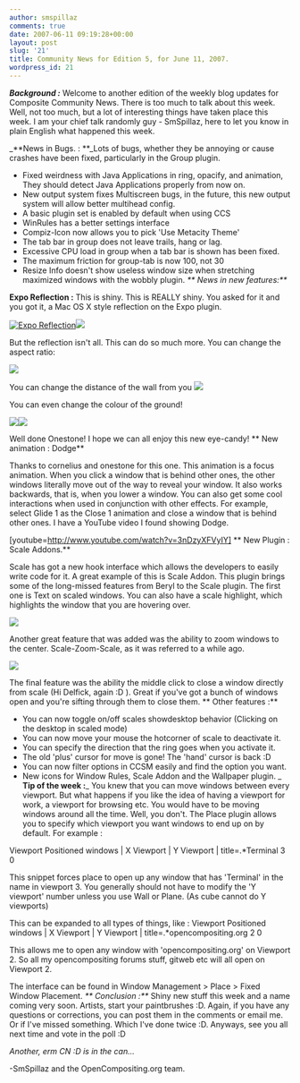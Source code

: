 ```yaml
---
author: smspillaz
comments: true
date: 2007-06-11 09:19:28+00:00
layout: post
slug: '21'
title: Community News for Edition 5, for June 11, 2007.
wordpress_id: 21
---
```


_**Background :**_ Welcome to another edition of the weekly blog updates for Composite Community News. There is too much to talk about this week. Well, not too much, but a lot of interesting things have taken place this week. I am your chief talk randomly guy - SmSpillaz, here to let you know in plain English what happened this week.

_**News in Bugs. : **_Lots of bugs, whether they be annoying or cause crashes have been fixed, particularly in the Group plugin.

- Fixed weirdness with Java Applications in ring, opacify, and animation, They should detect Java Applications properly from now on.
- New output system fixes Multiscreen bugs, in the future, this new output system will allow better multihead config.
- A basic plugin set is enabled by default when using CCS
- WinRules has a better settings interface
- Compiz-Icon now allows you to pick 'Use Metacity Theme'
- The tab bar in group does not leave trails, hang or lag.
- Excessive CPU load in group when a tab bar is shown has been fixed.
- The maximum friction for group-tab is now 100, not 30
- Resize Info doesn't show useless window size when stretching maximized windows with the wobbly plugin.
_**
News in new features:**_

**Expo Reflection :** This is shiny. This is REALLY shiny. You asked for it and you got it, a Mac OS X style reflection on the Expo plugin.

[![Expo Reflection](http://smspillaz.files.wordpress.com/2007/06/exporeflection.thumbnail.png)](http://smspillaz.files.wordpress.com/2007/06/exporeflection.png)[![](http://smspillaz.files.wordpress.com/2007/06/exporeflection1.png)](http://smspillaz.files.wordpress.com/2007/06/exporeflection1.png)

But the reflection isn't all. This can do so much more. You can change the aspect ratio:

[![](http://smspillaz.files.wordpress.com/2007/06/exporeflection2.thumbnail.png)](http://smspillaz.files.wordpress.com/2007/06/exporeflection2.png)

You can change the distance of the wall from you
[![](http://smspillaz.files.wordpress.com/2007/06/exporeflection3.thumbnail.png)](http://smspillaz.files.wordpress.com/2007/06/exporeflection3.png)

You can even change the colour of the ground!

[![](http://smspillaz.files.wordpress.com/2007/06/exporeflection7.thumbnail.png)](http://smspillaz.files.wordpress.com/2007/06/exporeflection7.png)[![](http://smspillaz.files.wordpress.com/2007/06/exporeflection8.png)](http://smspillaz.files.wordpress.com/2007/06/exporeflection8.png)

Well done Onestone! I hope we can all enjoy this new eye-candy!
**
New animation : Dodge**

Thanks to cornelius and onestone for this one. This animation is a focus animation. When you click a window that is behind other ones, the other windows literally move out of the way to reveal your window. It also works backwards, that is, when you lower a window. You can also get some cool interactions when used in conjunction with other effects. For example, select Glide 1 as the Close 1 animation and close a window that is behind other ones. I have a YouTube video I found showing Dodge.

[youtube=http://www.youtube.com/watch?v=3nDzyXFVyIY]
**
New Plugin : Scale Addons.**

Scale has got a new hook interface which allows the developers to easily write code for it. A great example of this is Scale Addon. This plugin brings some of the long-missed features from Beryl to the Scale plugin. The first one is Text on scaled windows. You can also have a scale highlight, which highlights the window that you are hovering over.

[![](http://smspillaz.files.wordpress.com/2007/06/scaleaddon1.thumbnail.png)](http://smspillaz.files.wordpress.com/2007/06/scaleaddon1.png)

Another great feature that was added was the ability to zoom windows to the center. Scale-Zoom-Scale, as it was referred to a while ago.

[![](http://smspillaz.files.wordpress.com/2007/06/scaleaddon2.thumbnail.png)](http://smspillaz.files.wordpress.com/2007/06/scaleaddon2.png)

The final feature was the ability the middle click to close a window directly from scale (Hi Delfick, again :D ). Great if you've got a bunch of windows open and you're sifting through them to close them.
**
Other features :**

- You can now toggle on/off scales showdesktop behavior (Clicking on the desktop in scaled mode)
- You can now move your mouse the hotcorner of scale to deactivate it.
- You can specify the direction that the ring goes when you activate it.
- The old 'plus' cursor for move is gone! The 'hand' cursor is back :D
- You can now filter options in CCSM easily and find the option you want.
- New icons for Window Rules, Scale Addon and the Wallpaper plugin.
_
**Tip of the week :**_ You knew that you can move windows between every viewport. But what happens if you like the idea of having a viewport for work, a viewport for browsing etc. You would have to be moving windows around all the time. Well, you don't. The Place plugin allows you to specify which viewport you want windows to end up on by default. For example :

Viewport Positioned windows    | X Viewport    | Y Viewport    |
title=.*Terminal                                    3                    0

This snippet forces place to open up any window that has 'Terminal' in the name in viewport 3. You generally should not have to modify the 'Y viewport' number unless you use Wall or Plane. (As cube cannot do Y viewports)

This can be expanded to all types of things, like :
Viewport Positioned windows    | X Viewport    | Y Viewport    |
title=.*opencompositing.org                2                        0

This allows me to open any window with 'opencompositing.org' on Viewport 2. So all my opencompositing forums stuff, gitweb etc will all open on Viewport 2.

The interface can be found in Window Management > Place > Fixed Window Placement.
_**
Conclusion :**_ Shiny new stuff this week and a name coming very soon. Artists, start your paintbrushes :D. Again, if you have any questions or corrections, you can post them in the comments or email me. Or if I've missed something. Which I've done twice :D. Anyways, see you all next time and vote in the poll :D

_Another, erm CN :D is in the can..._

-SmSpillaz and the OpenCompositing.org team.

